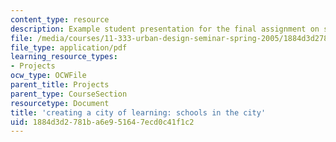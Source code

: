 ```yaml
---
content_type: resource
description: Example student presentation for the final assignment on schools in cities.
file: /media/courses/11-333-urban-design-seminar-spring-2005/1884d3d2781ba6e951647ecd0c41f1c2_citiesoflearning.pdf
file_type: application/pdf
learning_resource_types:
- Projects
ocw_type: OCWFile
parent_title: Projects
parent_type: CourseSection
resourcetype: Document
title: 'creating a city of learning: schools in the city'
uid: 1884d3d2-781b-a6e9-5164-7ecd0c41f1c2
---
```

